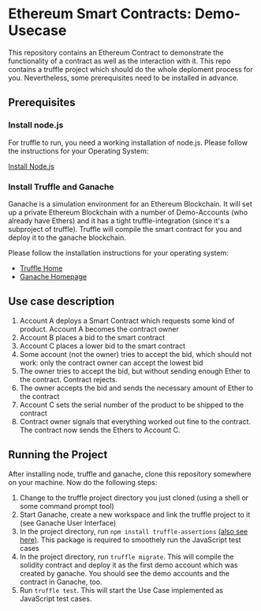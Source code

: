 # Ethereum Smart Contracts: Demo-Usecase

This repository contains an Ethereum Contract to demonstrate the functionality of a contract as well as the interaction with it. This repo contains a truffle project which should do the whole deploment process for you. Nevertheless, some prerequisites need to be installed in advance. 

## Prerequisites 

### Install node.js 
For truffle to run, you need a working installation of node.js. Please follow the instructions for your Operating System: 

[Install Node.js](https://nodejs.org)

### Install Truffle and Ganache 
Ganache is a simulation environment for an Ethereum Blockchain. It will set up a private Ethereum Blockchain with a number of Demo-Accounts (who already have Ethers) and it has a tight truffle-integration (since it's a subproject of truffle). Truffle will compile the smart contract for you and deploy it to the ganache blockchain. 

Please follow the installation instructions for your operating system:
* [Truffle Home](https://www.trufflesuite.com/truffle)
* [Ganache Homepage](https://www.trufflesuite.com/ganache)

## Use case description 
1. Account A deploys a Smart Contract which requests some kind of product. Account A becomes the contract owner
2. Account B places a bid to the smart contract
3. Account C places a lower bid to the smart contract
4. Some account (not the owner) tries to accept the bid, which should not work: only the contract owner can accept the lowest bid
5. The owner tries to accept the bid, but without sending enough Ether to the contract. Contract rejects. 
6. The owner accepts the bid and sends the necessary amount of Ether to the contract 
7. Account C sets the serial number of the product to be shipped to the contract 
8. Contract owner signals that everything worked out fine to the contract. The contract now sends the Ethers to Account C.



## Running the Project
After installing node, truffle and ganache, clone this repository somewhere on your machine. Now do the following steps: 


1. Change to the truffle project directory you just cloned (using a shell or some command prompt tool)
2. Start Ganache, create a new workspace and link the truffle project to it (see Ganache User Interface) 
3. In the project directory, run `npm install truffle-assertions` [(also see here)](https://www.npmjs.com/package/truffle-assertions). This package is required to smoothely run the JavaScript test cases
4. In the project directory, run `truffle migrate`. This will compile the solidity contract and deploy it as the first demo account which was created by ganache. You should see the demo accounts and the contract in Ganache, too. 
5. Run `truffle test`. This will start the Use Case implemented as JavaScript test cases. 



